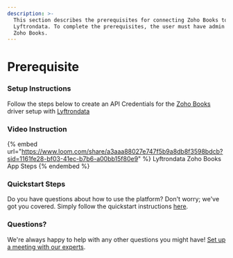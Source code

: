```yaml
---
description: >-
  This section describes the prerequisites for connecting Zoho Books to
  Lyftrondata. To complete the prerequisites, the user must have admin access to
  Zoho Books.
---
```


# Prerequisite

<mark style="color:blue;"></mark>

### Setup Instructions

Follow the steps below to create an API Credentials for the [Zoho Books](https://www.lyftrondata.com/integration/finance-analytics/zohobooks/) driver setup with [Lyftrondata](https://www.lyftrondata.com)

### Video Instruction

{% embed url="https://www.loom.com/share/a3aaa88027e747f5b9a8db8f3598bdcb?sid=1161fe28-bf03-41ec-b7b6-a00bb15f80e9" %}
Lyftrondata Zoho Books App Steps
{% endembed %}

### Quickstart Steps

Do you have questions about how to use the platform? Don't worry; we've got you covered. Simply follow the quickstart instructions [here](README.md).

### Questions? <a href="#questions" id="questions"></a>

We're always happy to help with any other questions you might have! [Set up a meeting with our experts](https://www.lyftrondata.com/book-a-meeting/).

